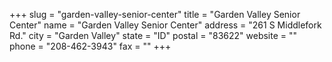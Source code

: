 +++
slug = "garden-valley-senior-center"
title = "Garden Valley Senior Center"
name = "Garden Valley Senior Center"
address = "261 S Middlefork Rd."
city = "Garden Valley"
state = "ID"
postal = "83622"
website = ""
phone = "208-462-3943"
fax = ""
+++
